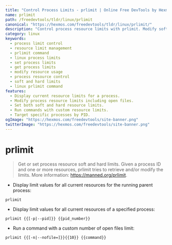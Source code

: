 ```yaml
---
title: "Control Process Limits - prlimit | Online Free DevTools by Hexmos"
name: prlimit
path: /freedevtools/tldr/linux/prlimit
canonical: "https://hexmos.com/freedevtools/tldr/linux/prlimit/"
description: "Control process resource limits with prlimit. Modify soft and hard limits for CPU, memory, and open files. Free online tool, no registration required."
category: linux
keywords:
  - process limit control
  - resource limit management
  - prlimit command
  - linux process limits
  - set process limits
  - get process limits
  - modify resource usage
  - process resource control
  - soft and hard limits
  - linux prlimit command
features:
  - Display current resource limits for a process.
  - Modify process resource limits including open files.
  - Set both soft and hard resource limits.
  - Run commands with custom resource limits.
  - Target specific processes by PID.
ogImage: "https://hexmos.com/freedevtools/site-banner.png"
twitterImage: "https://hexmos.com/freedevtools/site-banner.png"
---
```


# prlimit

> Get or set process resource soft and hard limits.
> Given a process ID and one or more resources, prlimit tries to retrieve and/or modify the limits.
> More information: <https://manned.org/prlimit>.

- Display limit values for all current resources for the running parent process:

`prlimit`

- Display limit values for all current resources of a specified process:

`prlimit {{[-p|--pid]}} {{pid_number}}`

- Run a command with a custom number of open files limit:

`prlimit {{[-n|--nofile=]}}{{10}} {{command}}`
